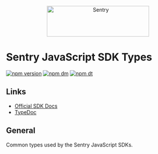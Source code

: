 <p align="center">
  <a href="https://sentry.io/?utm_source=github&utm_medium=logo" target="_blank">
    <img src="https://sentry-brand.storage.googleapis.com/sentry-wordmark-dark-280x84.png" alt="Sentry" width="280" height="84">
  </a>
</p>

# Sentry JavaScript SDK Types

[![npm version](https://img.shields.io/npm/v/@sentry/types.svg)](https://www.npmjs.com/package/@sentry/types)
[![npm dm](https://img.shields.io/npm/dm/@sentry/types.svg)](https://www.npmjs.com/package/@sentry/types)
[![npm dt](https://img.shields.io/npm/dt/@sentry/types.svg)](https://www.npmjs.com/package/@sentry/types)

## Links

- [Official SDK Docs](https://docs.sentry.io/quickstart/)
- [TypeDoc](http://getsentry.github.io/sentry-javascript/)

## General

Common types used by the Sentry JavaScript SDKs.

